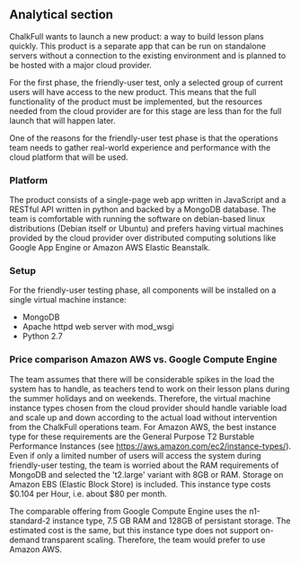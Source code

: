 ## Analytical section

ChalkFull wants to launch a new product: a way to build lesson plans quickly. This product is a separate app that can be run on standalone servers without a connection to the existing environment and is planned to be hosted with a major cloud provider.

For the first phase, the friendly-user test, only a selected group of current users will have access to the new product. This means that the full functionality of the product must be implemented, but the resources needed from the cloud provider are for this stage are less than for the full launch that will happen later.

One of the reasons for the friendly-user test phase is that the operations team needs to gather real-world experience and performance with the cloud platform that will be used.

### Platform

The product consists of a single-page web app written in JavaScript and a RESTful API written in python and backed by a MongoDB database. The team is comfortable with running the software on debian-based linux distributions (Debian itself or Ubuntu) and prefers having virtual machines provided by the cloud provider over distributed computing solutions like Google App Engine or Amazon AWS Elastic Beanstalk.

### Setup

For the friendly-user testing phase, all components will be installed on a single virtual machine instance:

- MongoDB
- Apache httpd web server with mod_wsgi
- Python 2.7

### Price comparison Amazon AWS vs. Google Compute Engine

The team assumes that there will be considerable spikes in the load the system has to handle, as teachers tend to work on their lesson plans during the summer holidays and on weekends. Therefore, the virtual machine instance types chosen from the cloud provider should handle variable load and scale up and down according to the actual load without intervention from the ChalkFull operations team. For Amazon AWS, the best instance type for these requirements are the General Purpose T2 Burstable Performance Instances (see https://aws.amazon.com/ec2/instance-types/). Even if only a limited number of users will access the system during friendly-user testing, the team is worried about the RAM requirements of MongoDB and selected the 't2.large' variant with 8GB or RAM. Storage on Amazon EBS (Elastic Block Store) is included. This instance type costs $0.104 per Hour, i.e. about $80 per month.

The comparable offering from Google Compute Engine uses the n1-standard-2 instance type, 7.5 GB RAM and 128GB of persistant storage. The estimated cost is the same, but this instance type does not support on-demand transparent scaling. Therefore, the team would prefer to use Amazon AWS.


